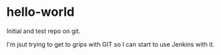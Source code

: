 hello-world
===========

Initial and test repo on git.

I'm jsut trying to get to grips with GIT so I can start to use Jenkins with it. 
